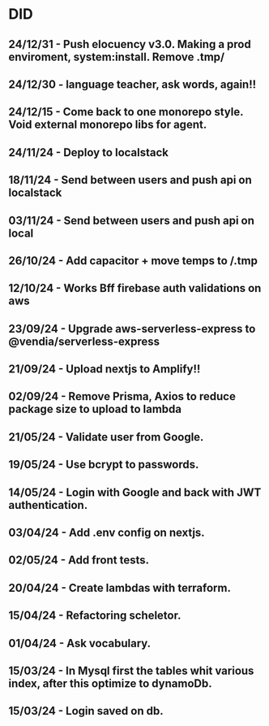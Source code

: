 # DID

## 24/12/31 - Push elocuency v3.0. Making a prod enviroment, system:install. Remove .tmp/

## 24/12/30 - language teacher, ask words, again!!

## 24/12/15 - Come back to one monorepo style. Void external monorepo libs for agent.

## 24/11/24 - Deploy to localstack

## 18/11/24 - Send between users and push api on localstack

## 03/11/24 - Send between users and push api on local

## 26/10/24 - Add capacitor + move temps to /.tmp

## 12/10/24 - Works Bff firebase auth validations on aws

## 23/09/24 - Upgrade aws-serverless-express to @vendia/serverless-express

## 21/09/24 - Upload nextjs to Amplify!!

## 02/09/24 - Remove Prisma, Axios to reduce package size to upload to lambda

## 21/05/24 - Validate user from Google.

## 19/05/24 - Use bcrypt to passwords.

## 14/05/24 - Login with Google and back with JWT authentication.

## 03/04/24 - Add .env config on nextjs.

## 02/05/24 - Add front tests.

## 20/04/24 - Create lambdas with terraform.

## 15/04/24 - Refactoring scheletor.

## 01/04/24 - Ask vocabulary.

## 15/03/24 - In Mysql first the tables whit various index, after this optimize to dynamoDb.

## 15/03/24 - Login saved on db.
